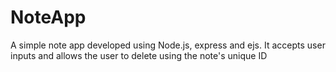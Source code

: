 # NoteApp

A simple note app developed using Node.js, express and ejs. 
It accepts user inputs and allows the user to delete using the note's unique ID
